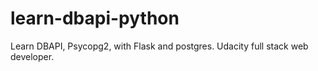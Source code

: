 # learn-dbapi-python
Learn DBAPI, Psycopg2, with Flask and postgres. Udacity full stack web developer.

